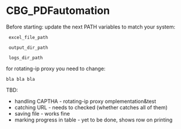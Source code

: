 # CBG_PDFautomation

Before starting:
update the next PATH variables to match your system:
  
     excel_file_path
  
     output_dir_path
  
     logs_dir_path

for rotating-ip proxy you need to change:

    bla bla bla


TBD:
- handling CAPTHA - rotating-ip proxy omplementation&test
- catching URL - needs to checked (whether catches all of them)
- saving file - works fine
- marking progress in table - yet to be done, shows row on printing
